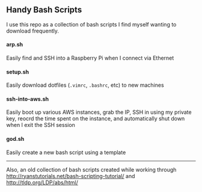 ## Handy Bash Scripts

I use this repo as a collection of bash scripts I find myself wanting to download frequently.

#### arp.sh
Easily find and SSH into a Raspberry Pi when I connect via Ethernet

#### setup.sh
Easily download dotfiles (`.vimrc`, `.bashrc`, etc) to new machines

#### ssh-into-aws.sh
Easily boot up various AWS instances, grab the IP, SSH in using my private key, reocrd the time spent on the instance, and automatically shut down when I exit the SSH session

#### god.sh
Easily create a new bash script using a template

---

Also, an old collection of bash scripts created while working through http://ryanstutorials.net/bash-scripting-tutorial/ and http://tldp.org/LDP/abs/html/
